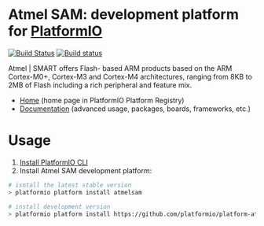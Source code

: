 # Atmel SAM: development platform for [PlatformIO](http://platformio.org)
[![Build Status](https://travis-ci.org/platformio/platform-atmelsam.svg?branch=develop)](https://travis-ci.org/platformio/platform-atmelsam)
[![Build status](https://ci.appveyor.com/api/projects/status/dj1c3b2d6fyxkoxq/branch/develop?svg=true)](https://ci.appveyor.com/project/ivankravets/platform-atmelsam/branch/develop)

Atmel | SMART offers Flash- based ARM products based on the ARM Cortex-M0+, Cortex-M3 and Cortex-M4 architectures, ranging from 8KB to 2MB of Flash including a rich peripheral and feature mix.

* [Home](http://platformio.org/platforms/atmelsam) (home page in PlatformIO Platform Registry)
* [Documentation](http://docs.platformio.org/en/latest/platforms/atmelsam.html) (advanced usage, packages, boards, frameworks, etc.)

# Usage

1. [Install PlatformIO CLI](http://docs.platformio.org/en/latest/installation.html)
2. Install Atmel SAM development platform:
```bash
# isntall the latest stable version
> platformio platform install atmelsam

# install development version
> platformio platform install https://github.com/platformio/platform-atmelsam/archive/develop.zip
```
